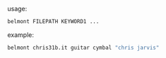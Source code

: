 usage:
```bash
belmont FILEPATH KEYWORD1 ...
```

example:
```bash
belmont chris31b.it guitar cymbal "chris jarvis"
```
